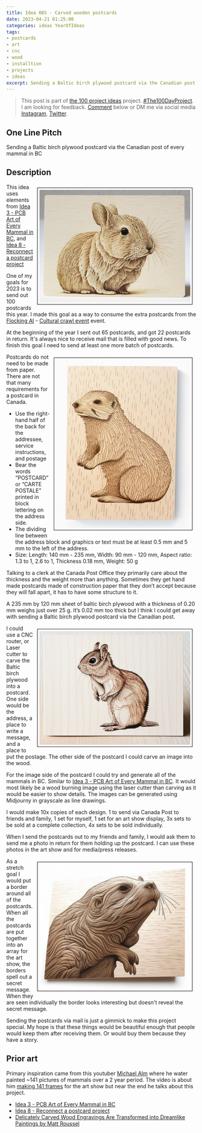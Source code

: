 ```yaml
---
title: Idea 085 - Carved wooden postcards
date: 2023-04-21 01:25:00
categories: ideas YearOfIdeas
tags: 
- postcards
- art
- cnc
- wood
- installtion
- projects
- ideas
excerpt: Sending a Baltic birch plywood postcard via the Canadian post of every mammal in BC
---
```


> This post is part of [the 100 project ideas](https://blog.abluestar.com/projects/2023-100-ideas/) project. [#The100DayProject](https://www.the100dayproject.org/). I am looking for feedback. <a href='#utterances-comments'>Comment</a> below or DM me via social media <a href="https://instagram.com/funvill" rel="nofollow noopener noreferrer"><i class="fab fa-fw fa-instagram" aria-hidden="true"></i><span class="label">Instagram</span></a>, <a href="https://twitter.com/funvill" rel="nofollow noopener noreferrer"><i class="fab fa-fw fa-twitter" aria-hidden="true"></i><span class="label">Twitter</span></a>.

## One Line Pitch

Sending a Baltic birch plywood postcard via the Canadian post of every mammal in BC

## Description

<img src='\public\uploads\2023\rabbit-postcard.png' alt='rabbit-postcard' title='rabbit-postcard' style="float: right; max-width: 400px; margin: 10px; border: 1px solid black; padding: 5px">This idea uses elements from [Idea 3 - PCB Art of Every Mammal in BC](https://blog.abluestar.com/idea003-pcb-art-of-every-mammal-in-bc/), and [Idea 8 - Reconnect a postcard project](https://blog.abluestar.com/idea008-reconnect-a-post-card-project/)

One of my goals for 2023 is to send out 100 postcards this year. I made this goal as a way to consume the extra postcards from the [Flocking AI](https://blog.abluestar.com/projects/2022-flocking-ai/) - [Cultural crawl event](https://blog.abluestar.com/flockingai-eastside-culture-crawl-2022-post-mortem/) event.

At the beginning of the year I sent out 65 postcards, and got 22 postcards in return. It's always nice to receive mail that is filled with good news. To finish this goal I need to send at least one more batch of postcards.

<img src='\public\uploads\2023\gofer-postcard.png' alt='gofer-postcard' title='gofer-postcard' style="float: right; max-width: 400px; margin: 10px; border: 1px solid black; padding: 5px">Postcards do not need to be made from paper. There are not that many requirements for a postcard in Canada.

- Use the right-hand half of the back for the addressee, service instructions, and postage
- Bear the words “POSTCARD” or “CARTE POSTALE” printed in block lettering on the address side.
- The dividing line between the address block and graphics or text must be at least 0.5 mm and 5 mm to the left of the address.
- Size: Length: 140 mm - 235 mm, Width: 90 mm - 120 mm, Aspect ratio: 1.3 to 1, 2.6 to 1, Thickness 0.18 mm, Weight: 50 g

Talking to a clerk at the Canada Post Office they primarily care about the thickness and the weight more than anything. Sometimes they get hand made postcards made of construction paper that they don’t accept because they will fall apart, it has to have some structure to it.

A 235 mm by 120 mm sheet of baltic birch plywood with a thickness of 0.20 mm weighs just over 25 g. It’s 0.02 mm too thick but I think I could get away with sending a Baltic birch plywood postcard via the Canadian post.

<img src='\public\uploads\2023\squirrel-postcard.png' alt='squirrel-postcard' title='squirrel-postcard' style="float: right; max-width: 400px; margin: 10px; border: 1px solid black; padding: 5px">I could use a CNC router, or Laser cutter to carve the Baltic birch plywood into a postcard. One side would be the address, a place to write a message, and a place to put the postage. The other side of the postcard I could carve an image into the wood.

For the image side of the postcard I could try and generate all of the mammals in BC. Similar to  [Idea 3 - PCB Art of Every Mammal in BC](https://blog.abluestar.com/idea003-pcb-art-of-every-mammal-in-bc/). It would most likely be a wood burning image using the laser cutter than carving as it would be easier to show details. The images can be generated using Midjourny in grayscale as line drawings.

I would make 10x copies of each design. 1 to send via Canada Post to friends and family, 1 set for myself, 1 set for an art show display, 3x sets to be sold at a complete collection, 4x sets to be sold individually.

When I send the postcards out to my friends and family, I would ask them to send me a photo in return for them holding up the postcard. I can use these photos in the art show and for media/press releases.

<img src='\public\uploads\2023\otter-postcard.png' alt='otter-postcard' title='otter-postcard' style="float: right; max-width: 400px; margin: 10px; border: 1px solid black; padding: 5px">As a stretch goal I would put a border around all of the postcards. When all the postcards are put together into an array for the art show, the borders spell out a secret message. When they are seen individually the border looks interesting but doesn't reveal the secret message.

Sending the postcards via mail is just a gimmick to make this project special. My hope is that these things would be beautiful enough that people would keep them after receiving them. Or would buy them because they have a story.

## Prior art

Primary inspiration came from this youtuber [Michael Alm](https://www.almfab.com ) where he water painted ~141 pictures of mammals over a 2 year period. The video is about him [making 141 frames](https://www.youtube.com/watch?v=012r8PZKsEE ) for the art show but near the end he talks about this project.  

- [Idea 3 - PCB Art of Every Mammal in BC](https://blog.abluestar.com/idea003-pcb-art-of-every-mammal-in-bc/)
- [Idea 8 - Reconnect a postcard project](https://blog.abluestar.com/idea008-reconnect-a-post-card-project/)
- [Delicately Carved Wood Engravings Are Transformed into Dreamlike Paintings by Matt Roussel](https://www.thisiscolossal.com/2022/11/matt-roussel-wood-engravings/)

